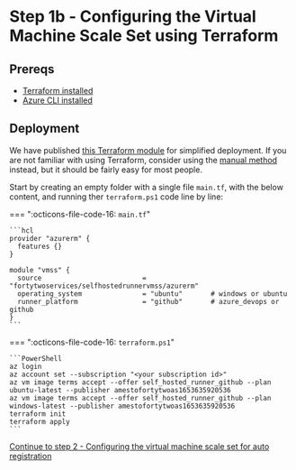 # Step 1b - Configuring the Virtual Machine Scale Set using Terraform

## Prereqs

- [Terraform installed](https://developer.hashicorp.com/terraform/downloads?product_intent=terraform)
- [Azure CLI installed](https://learn.microsoft.com/en-us/cli/azure/install-azure-cli)

## Deployment

We have published [this Terraform module](https://registry.terraform.io/modules/fortytwoservices/selfhostedrunnervmss/azurerm) for simplified deployment. If you are not familiar with using Terraform, consider using the [manual method](./step1-manual.md) instead, but it should be fairly easy for most people. 

Start by creating an empty folder with a single file ```main.tf```, with the below content, and running ther ```terraform.ps1``` code line by line:

=== ":octicons-file-code-16: `main.tf`"

    ```hcl
    provider "azurerm" {
      features {}
    }

    module "vmss" {
      source                         = "fortytwoservices/selfhostedrunnervmss/azurerm"
      operating_system               = "ubuntu"       # windows or ubuntu
      runner_platform                = "github"       # azure_devops or github
    }
    ```

=== ":octicons-file-code-16: `terraform.ps1`"

    ```PowerShell
    az login
    az account set --subscription "<your subscription id>"
    az vm image terms accept --offer self_hosted_runner_github --plan ubuntu-latest --publisher amestofortytwoas1653635920536
    az vm image terms accept --offer self_hosted_runner_github --plan windows-latest --publisher amestofortytwoas1653635920536
    terraform init
    terraform apply
    ```

[Continue to step 2 - Configuring the virtual machine scale set for auto registration](./step2.md)
